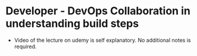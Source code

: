 # Developer - DevOps Collaboration in understanding build steps

- Video of the lecture on udemy is self explanatory. No additional notes is required.
